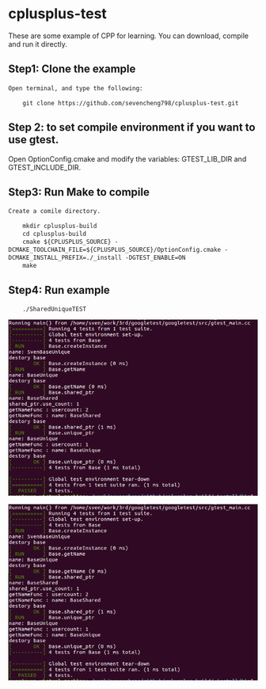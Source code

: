 # cplusplus-test

  These are some example of CPP for learning. 
  You can download, compile and run it directly.

## Step1: Clone the example
	Open terminal, and type the following:
```	
	git clone https://github.com/sevencheng798/cplusplus-test.git	
```
## Step 2: to set compile environment if you want to use gtest.
  Open OptionConfig.cmake and modify the variables: GTEST_LIB_DIR and GTEST_INCLUDE_DIR.

## Step3: Run Make to compile
	Create a comile directory.
```
	mkdir cplusplus-build
	cd cplusplus-build
	cmake ${CPLUSPLUS_SOURCE} -DCMAKE_TOOLCHAIN_FILE=${CPLUSPLUS_SOURCE}/OptionConfig.cmake -DCMAKE_INSTALL_PREFIX=./_install -DGTEST_ENABLE=ON
	make
```

## Step4: Run example
```
	./SharedUniqueTEST
```
<img src="img/test-example1.png" />

![img](img/test-example1.png)

